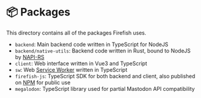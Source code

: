 # 📦 Packages

This directory contains all of the packages Firefish uses.

- `backend`: Main backend code written in TypeScript for NodeJS
- `backend/native-utils`: Backend code written in Rust, bound to NodeJS by [NAPI-RS](https://napi.rs/)
- `client`: Web interface written in Vue3 and TypeScript
- `sw`: Web [Service Worker](https://developer.mozilla.org/en-US/docs/Web/API/Service_Worker_API) written in TypeScript
- `firefish-js`: TypeScript SDK for both backend and client, also published on [NPM](https://www.npmjs.com/package/firefish-js) for public use
- `megalodon`: TypeScript library used for partial Mastodon API compatibility
